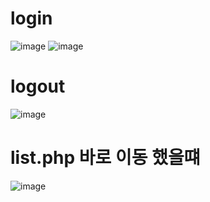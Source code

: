 # login
![image](https://user-images.githubusercontent.com/102707554/174591038-84711494-037b-4836-870d-45e654d97c2f.png)
![image](https://user-images.githubusercontent.com/102707554/174591080-65f0b59c-f263-41c6-9521-eb1004f0365a.png)
# logout
![image](https://user-images.githubusercontent.com/102707554/174591119-d2377fe3-c201-439f-9c78-85486eda0a8a.png)
# list.php 바로 이동 했을떄
![image](https://user-images.githubusercontent.com/102707554/174591323-1a3a5e15-5634-4c52-a6f6-688467693829.png)
